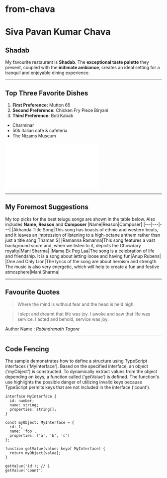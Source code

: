 # from-chava
# Siva Pavan Kumar Chava
## Shadab
My favourite restaurant is **Shadab**. The **exceptional taste palette** they present, coupled with the **initimate ambiance**, creates an ideal setting for a tranquil and enjoyable dining experience.

---
## Top Three Favorite Dishes

1. **First Preference:** Mutton 65
2. **Second Preference:** Chicken Fry Piece Biryani
3. **Third Preference:** Boti Kabab

- Charminar
- 50k Italian cafe & cafeteria
- The Nizams Museum 

![Look into MyMedia](MyMedia.md)

---

## My Foremost Suggestions
My top picks for the best telugu songs are shown in the table below. Also includes **Name**, **Reason** and **Composer**
|Name|Reason|Composer|
|---|---|---|
|Akhanda Title Song|This song has boasts of ethnic and western beats, and it leaves an impression of listening to a high-octane anthem rather than just a title song|Thaman S|
|Ramanna Ramanna|This song features a vast background score and, when we listen to it, depicts the Chowdary royalty|Mani Sharma|
|Mama Ek Peg Laa|The song is a celebration of life and friendship. It is a song about letting loose and having fun|Anup Rubens|
|One and Only Lion|The lyrics of the song are about heroism and strength. The music is also very energetic, which will help to create a fun and festive atmosphere|Mani Sharma|

---

## Favourite Quotes

> Where the mind is without fear and the head is held high.

> I slept and dreamt that life was joy. I awoke and saw that life was service. I acted and behold, service was joy.

Author Name : *Rabindranath Tagore*

---

## Code Fencing

The sample demonstrates how to define a structure using TypeScript interfaces ('MyInterface').
Based on the specified interface, an object ('myObject') is constructed.
To dynamically extract values from the object depending on keys, a function called ('getValue') is defined.
The function's use highlights the possible danger of utilizing invalid keys because TypeScript permits keys that are not included in the interface ('count').

```
interface MyInterface {
  id: number;
  name: string;
  properties: string[];
}

const myObject: MyInterface = {
  id: 1,
  name: 'foo',
  properties: ['a', 'b', 'c']
};

function getValue(value: keyof MyInterface) {
  return myObject[value];
}

getValue('id'); // 1
getValue('count')

```



